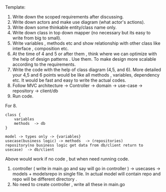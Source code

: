Template:

1. Write down the scoped requirements after discussing.
2. Write down actors and make use diagram (what actor's actions).
3. Write down some thinkable entity/class name only.
4. Write down class in top down mapper (no necessary but its easy to write from big to small).
5. Write variables , methods etc and show relationship with other class like interface , composition etc.
6. At the time of 4 and 5 or after them , think where we can optimize with the help of design patterns . Use them. To make design more scalable according to the requirements.
7. Write the code with the help of class diagram (4,5, and 6). More detailed your 4,5 and 6 points would be like all methods , variables, dependency etc. It would be fast and easy to write the  actual codes.
8. Follow MVC architecture -> Controller -> domain -> use-case -> repository -> client/db 
9. Run code.


For 8.

```
class {
    variables
    methods  -> db
}

model -> types only -> {variables}
usecase(business logic) -> methods  -> (repositories)
repository(no business logic get data from db/client return to usecase)  -> db/client 
```



Above would work if no code , but when need running code.

1. controller ( write in main.go and say will go in controller ) -> usecases -> models + modelsrepo in single file. In actual model will contain repo and repo will be different directory .
2. No need to create controller , write all these in main.go
